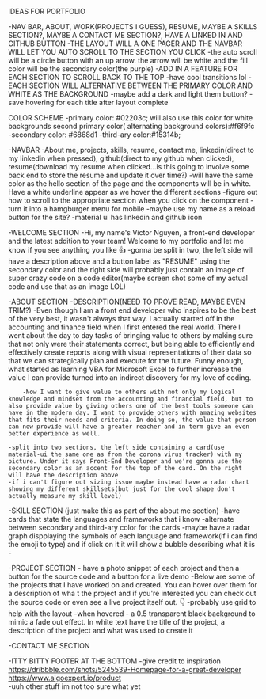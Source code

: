 IDEAS FOR PORTFOLIO

-NAV BAR, ABOUT, WORK(PROJECTS I GUESS), RESUME, MAYBE A SKILLS SECTION?, MAYBE A CONTACT ME SECTION?, HAVE A LINKED IN AND GITHUB BUTTON
-THE LAYOUT WILL A ONE PAGER AND THE NAVBAR WILL LET YOU AUTO SCROLL TO THE SECTION YOU CLICK
    -the auto scroll will be a circle button with an up arrow. the arrow will be white and the fill color will be the secondary color(the purple)
-ADD IN A FEATURE FOR EACH SECTION TO SCROLL BACK TO THE TOP 
-have cool transitions lol
-EACH SECTION WILL ALTERNATIVE BETWEEN THE PRIMARY COLOR AND WHITE AS THE BACKGROUND
-maybe add a dark and light them button?
-save hovering for each title after layout complete

COLOR SCHEME
    -primary color: #02203c; will also use this color for white backgrounds
    second primary color( alternating background colors):#f6f9fc
    -secondary color: #6868d1
    -third-ary color:#15314b;

-NAVBAR
    -About me, projects, skills, resume, contact me, linkedin(direct to my linkedin when pressed), github(direct to my github when clicked), resume(download my resume when clicked...is this going to involve some back end to store the resume and update it over time?)
    -will have the same color as the hello section of the page and the components will be in white. Have a white underline appear as we hover the different sections
    -figure out how to scroll to the appropriate section when you click on the component
    -turn it into a hamgburger menu for mobile
    -maybe use my name as a reload button for the site?
    -material ui has linkedin and github icon

-WELCOME SECTION
    -Hi, my name's Victor Nguyen, a front-end developer and the latest addition to your team! Welcome to my portfolio and let me know if you see anything you like 👍
    -gonna be split in two, the left side will have a description above and a button label as  "RESUME" using the secondary color and the right side will probably just contain an image of super crazy code on a code editor(maybe screen shot some of my actual code and use that as an image LOL)

-ABOUT SECTION
    -DESCRIPTION(NEED TO PROVE READ, MAYBE EVEN TRIM?)
        -Even though I am a front end developer who inspires to be the best of the very best, it wasn't always that way. I actually started off in the accounting and finance field when I first entered the real world. There I went about the day to day tasks of bringing value to others by making sure that not only were their statements correct, but being able to efficiently and effectively create reports along with visual representations of their data so that we can strategically plan and execute for the future. Funny enough, what started as learning VBA for Microsoft Excel to further increase the value I can provide turned into an indirect discovery for my love of coding. 

        -Now I want to give value to others with not only my logical knowledge and mindset from the accounting and financial field, but to also provide value by giving others one of the best tools someone can have in the modern day. I want to provide others with amazing websites that fits their needs and criteria. In doing so, the value that person can now provide will have a greater reacher and in term give an even better experience as well.

    -split into two sections, the left side containing a card(use material-ui the same one as from the corona virus tracker) with my picture. Under it says Front-End Developer and we're gonna use the secondary color as an accent for the top of the card. On the right will have the description above
    -if i can't figure out sizing issue maybe instead have a radar chart showing my different skillsets(but just for the cool shape don't actually measure my skill level)

-SKILL SECTION (just make this as part of the about me section)
    -have cards that state the languages and frameworks that i know
    -alternate between secondary and third-ary color for the cards
    -maybe have a radar graph dispplaying the symbols of each language and framework(if i can find the emoji to type) and if click on it it will show a bubble describing what it is 
    -
    
-PROJECT SECTION
    - have a photo snippet of each project and then a button for the source code and a button for a live demo
    -Below are some of the projects that I have worked on and created. You can hover over them for a description of wha t the project and if you're interested you can check out the source code or even see a live project itself out. 👇
    -probably use grid to help with the layout
    -when hovered
        - a 0.5 transparent black background to mimic a fade out effect. In white text have the title of the project,  a description of the project and what was used to create it

-CONTACT ME SECTION

-ITTY BITTY FOOTER AT THE BOTTOM 
    -give credit to inspiration 
    https://dribbble.com/shots/5245539-Homepage-for-a-great-developer
    https://www.algoexpert.io/product   
    -uuh other stuff im not too sure what yet